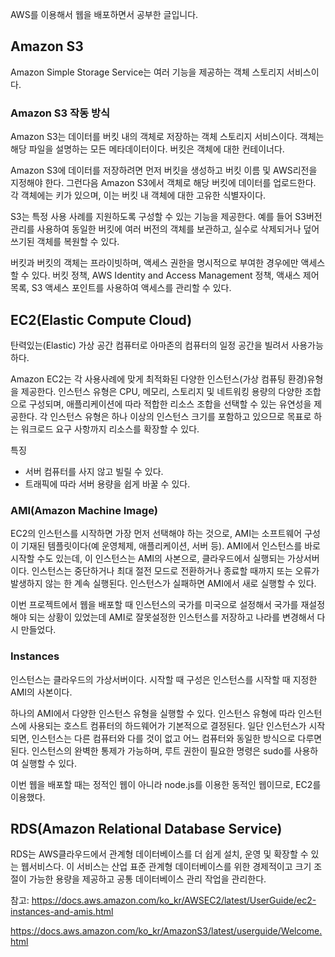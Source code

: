AWS를 이용해서 웹을 배포하면서 공부한 글입니다.

## Amazon S3
Amazon Simple Storage Service는 여러 기능을 제공하는 객체 스토리지 서비스이다.

### Amazon S3 작동 방식

Amazon S3는 데이터를 버킷 내의 객체로 저장하는 객체 스토리지 서비스이다. 객체는 해당 파일을 설명하는 모든 메타데이터이다. 버킷은 객체에 대한 컨테이너다.

Amazon S3에 데이터를 저장하려면 먼저 버킷을 생성하고 버킷 이름 및 AWS리전을 지정해야 한다. 그런다음 Amazon S3에서 객체로 해당 버킷에 데이터를 업로드한다. 각 객체에는 키가 있으며, 이는 버킷 내 객체에 대한 고유한 식별자이다.

S3는 특정 사용 사례를 지원하도록 구성할 수 있는 기능을 제공한다. 예를 들어 S3버전 관리를 사용하여 동일한 버킷에 여러 버전의 객체를 보관하고, 실수로 삭제되거나 덮어쓰기된 객체를 복원할 수 있다.

버킷과 버킷의 객체는 프라이빗하며, 액세스 권한을 명시적으로 부여한 경우에만 액세스할 수 있다. 버킷 정책, AWS Identity and Access Management 정책, 액새스 제어 목록, S3 액세스 포인트를 사용하여 액세스를 관리할 수 있다.

## EC2(Elastic Compute Cloud)
탄력있는(Elastic) 가상 공간 컴퓨터로 아마존의 컴퓨터의 일정 공간을 빌려서 사용가능하다. 

Amazon EC2는 각 사용사례에 맞게 최적화된 다양한 인스턴스(가상 컴퓨팅 환경)유형을 제공한다. 인스턴스 유형은 CPU, 메모리, 스토리지 및 네트워킹 용량의 다양한 조합으로 구성되며, 애플리케이션에 따라 적합한 리소스 조합을 선택할 수 있는 유연성을 제공한다. 각 인스턴스 유형은 하나 이상의 인스턴스 크기를 포함하고 있으므로 목표로 하는 워크로드 요구 사항까지 리소스를 확장할 수 있다. 

특징
- 서버 컴퓨터를 사지 않고 빌릴 수 있다.
- 트래픽에 따라 서버 용량을 쉽게 바꿀 수 있다.

### AMI(Amazon Machine Image)
EC2의 인스턴스를 시작하면 가장 먼저 선택해야 하는 것으로, AMI는 소프트웨어 구성이 기재된 템플릿이다(예 운영체제, 애플리케이션, 서버 등). AMI에서 인스턴스를 바로 시작할 수도 있는데, 이 인스턴스는 AMI의 사본으로, 클라우드에서 실행되는 가상서버이다. 인스턴스는 중단하거나 최대 절전 모드로 전환하거나 종료할 때까지 또는 오류가 발생하지 않는 한 계속 실행된다. 인스턴스가 실패하면 AMI에서 새로 실행할 수 있다.

이번 프로젝트에서 웹을 배포할 때 인스턴스의 국가를 미국으로 설정해서 국가를 재설정해야 되는 상황이 있었는데 AMI로 잘못설정한 인스턴스를 저장하고 나라를 변경해서 다시 만들었다.

### Instances
인스턴스는 클라우드의 가상서버이다. 시작할 때 구성은 인스턴스를 시작할 때 지정한 AMI의 사본이다. 

하나의 AMI에서 다양한 인스턴스 유형을 실행할 수 있다. 인스턴스 유형에 따라 인스턴스에 사용되는 호스트 컴퓨터의 하드웨어가 기본적으로 결정된다. 일단 인스턴스가 시작되면, 인스턴스는 다른 컴퓨터와 다를 것이 없고 어느 컴퓨터와 동일한 방식으로 다루면 된다. 인스턴스의 완벽한 통제가 가능하며, 루트 권한이 필요한 명령은 sudo를 사용하여 실행할 수 있다.

이번 웹을 배포할 때는 정적인 웹이 아니라 node.js를 이용한 동적인 웹이므로, EC2를 이용했다. 

## RDS(Amazon Relational Database Service)
RDS는 AWS클라우드에서 관계형 데이터베이스를 더 쉽게 설치, 운영 및 확장할 수 있는 웹서비스다. 이 서비스는 산업 표준 관계형 데이터베이스를 위한 경제적이고 크기 조절이 가능한 용량을 제공하고 공통 데이터베이스 관리 작업을 관리한다.


참고: https://docs.aws.amazon.com/ko_kr/AWSEC2/latest/UserGuide/ec2-instances-and-amis.html

https://docs.aws.amazon.com/ko_kr/AmazonS3/latest/userguide/Welcome.html
